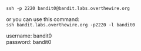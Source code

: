 `ssh -p 2220 bandit0@bandit.labs.overthewire.org`

or you can use this command:\
`ssh bandit.labs.overthewire.org -p2220 -l bandit0`




username: bandit0\
password: bandit0

